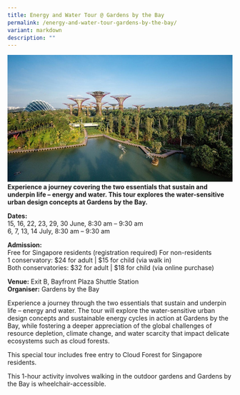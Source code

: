 ```yaml
---
title: Energy and Water Tour @ Gardens by the Bay
permalink: /energy-and-water-tour-gardens-by-the-bay/
variant: markdown
description: ""
---
```

![](/images/Tours/GBTB_energy_water_tour.jpg)
**Experience a journey covering the two essentials that sustain and underpin life – energy and water. This tour explores the water-sensitive urban design concepts at Gardens by the Bay.**

**Dates:** <br>
15, 16, 22, 23, 29, 30 June, 8:30 am – 9:30 am  
6, 7, 13, 14 July, 8:30 am – 9:30 am<br>

**Admission:**<br>
Free for Singapore residents (registration required)
For non-residents<br>
1 conservatory: $24 for adult | $15 for child (via walk in)<br>
Both conservatories: $32 for adult | $18 for child (via online purchase)<br>

**Venue:** Exit B, Bayfront Plaza Shuttle Station<br>
**Organiser:** Gardens by the Bay

Experience a journey through the two essentials that sustain and underpin life – energy and water. The tour will explore the water-sensitive urban design concepts and sustainable energy cycles in action at Gardens by the Bay, while fostering a deeper appreciation of the global challenges of resource depletion, climate change, and water scarcity that impact delicate ecosystems such as cloud forests.

This special tour includes free entry to Cloud Forest for Singapore residents.

This 1-hour activity involves walking in the outdoor gardens and Gardens by the Bay is wheelchair-accessible.